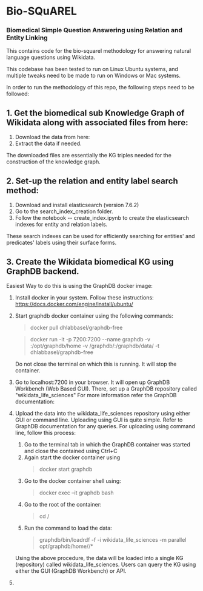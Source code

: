 # Bio-SQuAREL
### Biomedical Simple Question Answering using Relation and Entity Linking

This contains code for the bio-squarel methodology for answering natural language questions using Wikidata. 

This codebase has been tested to run on Linux Ubuntu systems, and multiple tweaks need to be made to run on Windows or Mac systems.

In order to run the methodology of this repo, the following steps need to be followed:

## 1. Get the biomedical sub Knowledge Graph of Wikidata along with associated files from here: 

1. Download the data from here:
2. Extract the data if needed. 

The downloaded files are essentially the KG triples needed for the construction of the knowledge graph.


## 2. Set-up the relation and entity label search method:
1. Download and install elasticsearch (version 7.6.2)
2. Go to the search_index_creation folder.
3. Follow the notebook -- create_index.ipynb to create the elasticsearch indexes for entity and relation labels.

These search indexes can be used for efficiently searching for entities' and predicates' labels using their surface forms. 

## 3. Create the Wikidata biomedical KG using GraphDB backend.

Easiest Way to do this is using the GraphDB docker image: 

1. Install docker in your system. Follow these instructions: https://docs.docker.com/engine/install/ubuntu/
2. Start graphdb docker container using the following commands:
    
    >docker pull dhlabbasel/graphdb-free

    >docker run -it -p 7200:7200 --name graphdb -v <FOLDER CONTAINING KG TRIPLE FILES>:/opt/graphdb/home -v <PATH TO FOLDER CONTAINING KG TRIPLE FILES>/graphdb/:/graphdb/data/ -t dhlabbasel/graphdb-free 

    Do not close the terminal on which this is running. It will stop the container.

3. Go to localhost:7200 in your browser. It will open up GraphDB Workbench (Web Based GUI). There, set up a GraphDB repository called "wikidata_life_sciences"
    For more information refer the GraphDB documentation: 
4. Upload the data into the wikidata_life_sciences repository using either GUI or command line.
    Uploading using GUI is quite simple. Refer to GraphDB documentation for any queries. 
    For uploading using command line, follow this process:
    1. Go to the terminal tab in which the GraphDB container was started and close the contained using Ctrl+C
    2. Again start the docker container using 
        >docker start graphdb
    3. Go to the docker container shell using:
        >docker exec –it graphdb bash 
    4. Go to the root of the container:
        >cd /
    5. Run the command to load the data:
        >graphdb/bin/loadrdf -f -i wikidata_life_sciences -m parallel opt/graphdb/home/<FOLDER CONTAINING KG TRIPLE FILES>/* 
    
    Using the above procedure, the data will be loaded into a single KG (repository) called wikidata_life_sciences.
    Users can query the KG using either the GUI (GraphDB Workbench) or API.

6. 

